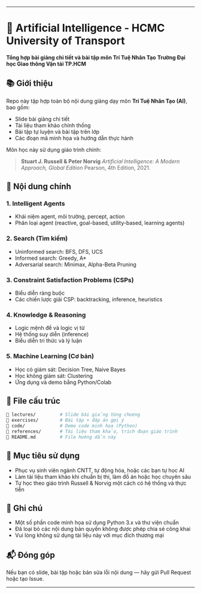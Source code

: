 
---

# 📘 Artificial Intelligence - HCMC University of Transport

**Tổng hợp bài giảng chi tiết và bài tập môn Trí Tuệ Nhân Tạo**
**Trường Đại học Giao thông Vận tải TP.HCM**

## 📚 Giới thiệu

Repo này tập hợp toàn bộ nội dung giảng dạy môn **Trí Tuệ Nhân Tạo (AI)**, bao gồm:

* Slide bài giảng chi tiết
* Tài liệu tham khảo chính thống
* Bài tập tự luyện và bài tập trên lớp
* Các đoạn mã minh họa và hướng dẫn thực hành

Môn học này sử dụng giáo trình chính:

> **Stuart J. Russell & Peter Norvig**
> *Artificial Intelligence: A Modern Approach, Global Edition*
> Pearson, 4th Edition, 2021.

## 🧠 Nội dung chính

### 1. Intelligent Agents

* Khái niệm agent, môi trường, percept, action
* Phân loại agent (reactive, goal-based, utility-based, learning agents)

### 2. Search (Tìm kiếm)

* Uninformed search: BFS, DFS, UCS
* Informed search: Greedy, A\*
* Adversarial search: Minimax, Alpha-Beta Pruning

### 3. Constraint Satisfaction Problems (CSPs)

* Biểu diễn ràng buộc
* Các chiến lược giải CSP: backtracking, inference, heuristics

### 4. Knowledge & Reasoning

* Logic mệnh đề và logic vị từ
* Hệ thống suy diễn (inference)
* Biểu diễn tri thức và lý luận

### 5. Machine Learning (Cơ bản)

* Học có giám sát: Decision Tree, Naive Bayes
* Học không giám sát: Clustering
* Ứng dụng và demo bằng Python/Colab

## 📝 File cấu trúc

```bash
📁 lectures/         # Slide bài giảng từng chương
📁 exercises/        # Bài tập + đáp án gợi ý
📁 code/             # Demo code minh họa (Python)
📁 references/       # Tài liệu tham khảo, trích đoạn giáo trình
📄 README.md         # File hướng dẫn này
```

## 🚀 Mục tiêu sử dụng

* Phục vụ sinh viên ngành CNTT, tự động hóa, hoặc các bạn tự học AI
* Làm tài liệu tham khảo khi chuẩn bị thi, làm đồ án hoặc học chuyên sâu
* Tự học theo giáo trình Russell & Norvig một cách có hệ thống và thực tiễn

## 📌 Ghi chú

* Một số phần code minh họa sử dụng Python 3.x và thư viện chuẩn
* Đã loại bỏ các nội dung bản quyền không được phép chia sẻ công khai
* Vui lòng không sử dụng tài liệu này với mục đích thương mại

## 📬 Đóng góp

Nếu bạn có slide, bài tập hoặc bản sửa lỗi nội dung — hãy gửi Pull Request hoặc tạo Issue.

---
